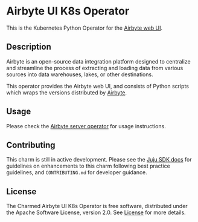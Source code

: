 # Airbyte UI K8s Operator

This is the Kubernetes Python Operator for the
[Airbyte web UI](https://airbyte.com/).

## Description

Airbyte is an open-source data integration platform designed to centralize and
streamline the process of extracting and loading data from various sources into
data warehouses, lakes, or other destinations.

This operator provides the Airbyte web UI, and consists of Python scripts which
wraps the versions distributed by
[Airbyte](https://hub.docker.com/r/airbyte/webapp).

## Usage

Please check the [Airbyte server operator](https://charmhub.io/airbyte-k8s) for
usage instructions.

## Contributing

This charm is still in active development. Please see the
[Juju SDK docs](https://juju.is/docs/sdk) for guidelines on enhancements to this
charm following best practice guidelines, and `CONTRIBUTING.md` for developer
guidance.

## License

The Charmed Airbyte UI K8s Operator is free software, distributed under the
Apache Software License, version 2.0. See [License](LICENSE) for more details.
